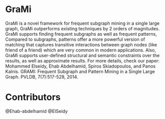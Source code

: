 GraMi
=====

GraMi is a novel framework for frequent subgraph mining in a single large  graph, GraMi outperforms existing techniques by 2 orders of magnitudes. GraMi  supports finding frequent subgraphs as well as frequent patterns, Compared to subgraphs, patterns offer a more powerful version of matching that captures  transitive interactions between graph nodes (like friend of a friend) which are very common in modern applications. Also, GraMi supports user-defined  structural and semantic constraints over the results, as well as approximate results.  For more details, check our paper: Mohammed Elseidy, Ehab Abdelhamid, Spiros Skiadopoulos, and Panos Kalnis.  GRAMI: Frequent Subgraph and Pattern Mining in a Single Large Graph. PVLDB, 7(7):517-528, 2014.

Contributors
=====

@Ehab-abdelhamid
@ElSeidy
